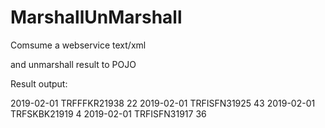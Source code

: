 # MarshallUnMarshall

Comsume a webservice text/xml

and unmarshall result to POJO


Result output:

<Result>
<MKVkg>
<tarih>2019-02-01</tarih>
<isin>TRFFFKR21938</isin>
<vkg>22</vkg>
</MKVkg>
<MKVkg>
<tarih>2019-02-01</tarih>
<isin>TRFISFN31925</isin>
<vkg>43</vkg>
</MKVkg>
<MKVkg>
<tarih>2019-02-01</tarih>
<isin>TRFSKBK21919</isin>
<vkg>4</vkg>
</MKVkg>
<MKVkg>
<tarih>2019-02-01</tarih>
<isin>TRFISFN31917</isin>
<vkg>36</vkg>
</MKVkg>
</Result>
